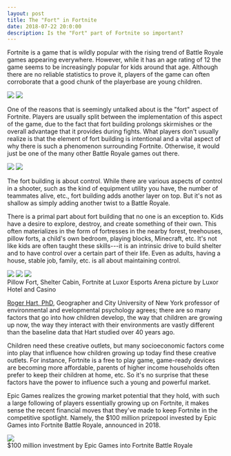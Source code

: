 ```yaml
---
layout: post
title: The "Fort" in Fortnite
date: 2018-07-22 20:0:00
description: Is the "Fort" part of Fortnite so important?
---
```

Fortnite is a game that is wildly popular with the rising trend of Battle Royale games appearing everywhere. However, while it has an age rating of 12 the game seems to be increasingly popular for kids around that age. Although there are no reliable statistics to prove it, players of the game can often corroborate that a good chunk of the playerbase are young children.

<div class="img_row">
	<img class="col one" src="{{ site.baseurl }}/img/kid-fortnite.jpg">
	<img class="col two" src="{{ site.baseurl }}/img/fortnite-banner.jpg">
</div>

One of the reasons that is seemingly untalked about is the "fort" aspect of Fortnite. Players are usually split between the implementation of this aspect of the game, due to the fact that fort building prolongs skirmishes or the overall advantage that it provides during fights. What players don't usually realize is that the element of fort building is intentional and a vital aspect of why there is such a phenomenon surrounding Fortnite. Otherwise, it would just be one of the many other Battle Royale games out there.

<div class="img_row">
	<img class="col two" src="{{ site.baseurl }}/img/pubg.jpg">
	<img class="col one" src="{{ site.baseurl}}/img/h1z1.jpg">
</div>

The fort building is about control. While there are various aspects of control in a shooter, such as the kind of equipment utility you have, the number of teammates alive, etc., fort building adds another layer on top. But it's not as shallow as simply adding another twist to a Battle Royale.

There is a primal part about fort building that no one is an exception to. Kids have a desire to explore, destroy, and create something of their own. This often materializes in the form of fortresses in the nearby forest, treehouses, pillow forts, a child's own bedroom, playing blocks, Minecraft, etc. It's not like kids are often taught these skills---it is an intrinsic drive to build shelter and to have control over a certain part of their life. Even as adults, having a house, stable job, family, etc. is all about maintaining control. 

<div class="img_row">
	<img class="col one" src="{{ site.baseurl }}/img/pillow-fort.jpg">
	<img class="col one" src="{{ site.baseurl }}/img/shelter-cabin.jpg">
	<img class="col one" src="{{ site.baseurl }}/img/fortnite-luxor.jpg">
</div>
<div class="col three caption">
	Pillow Fort, Shelter Cabin, Fortnite at Luxor Esports Arena picture by Luxor Hotel and Casino
</div>

<a href="http://www.apa.org/monitor/mar06/childhood.aspx">Roger Hart, PhD</a>, Geographer and City University of New York professor of environmental and evelopmental psychology agrees; there are so many factors that go into how children develop, the way that children are growing up now, the way they interact with their environments are vastly different than the baseline data that Hart studied over 40 years ago.

Children need these creative outlets, but many socioeconomic factors come into play that influence how children growing up today find these creative outlets. For instance, Fortnite is a free to play game, game-ready devices are becoming more affordable, parents of higher income households often prefer to keep their children at home, etc. So it's no surprise that these factors have the power to influence such a young and powerful market.

Epic Games realizes the growing market potential that they hold, with such a large following of players essentially growing up on Fortnite, it makes sense the recent financial moves that they've made to keep Fortnite in the competitive spotlight. Namely, the $100 million prizepool invested by Epic Games into Fortnite Battle Royale, announced in 2018.

<div class="img_row">
	<img class="col three" src="{{ site.baseurl }}/img/fortnite-100m.jpg">
</div>
<div class="col three caption">
	$100 million investment by Epic Games into Fortnite Battle Royale
</div>
